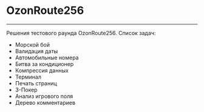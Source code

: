 # OzonRoute256
___
Решения тестового раунда OzonRoute256. 
Список задач:
* Морской бой
* Валидация даты
* Автомобильные номера
* Битва за кондиционер
* Компрессия данных
* Терминал
* Печать страниц
* 3-Покер
* Анализ игрового поля
* Дерево комментариев

